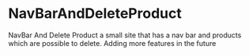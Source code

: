 # NavBarAndDeleteProduct
NavBar And Delete Product
 a small site that has a nav bar and products which are possible to delete. Adding more features in the future

